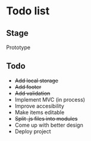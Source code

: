 # Todo list

## Stage
Prototype

## Todo 
* ~~Add local storage~~
* ~~Add footer~~
* ~~Add validation~~
* Implement MVC (in process)
* Improve accesibility
* Make items editable
* ~~Split .js files into modules~~
* Come up with better design
* Deploy project

